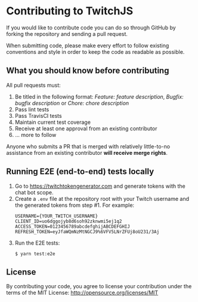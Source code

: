 # Contributing to TwitchJS

If you would like to contribute code you can do so through GitHub by forking the
repository and sending a pull request.

When submitting code, please make every effort to follow existing conventions
and style in order to keep the code as readable as possible.

## What you should know before contributing

All pull requests must:

1. Be titled in the following format: _Feature: feature description_, _Bugfix:
   bugfix description_ or _Chore: chore description_
2. Pass lint tests
3. Pass TravisCI tests
4. Maintain current test coverage
5. Receive at least one approval from an existing contributor
6. ... more to follow

Anyone who submits a PR that is merged with relatively little-to-no assistance
from an existing contributor **will receive merge rights**.

## Running E2E (end-to-end) tests locally

1. Go to https://twitchtokengenerator.com and generate tokens with the chat bot
   scope.
2. Create a `.env` file at the repository root with your Twitch username and the
   generated tokens from step #1. For example:
   ```
   USERNAME={YOUR_TWITCH_USERNAME}
   CLIENT_ID=uo6dggojyb8d6soh92zknwmi5ej1q2
   ACCESS_TOKEN=0123456789abcdefghijABCDEFGHIJ
   REFRESH_TOKEN=eyJfaWQmNzMtNGCJ9%6VFV5LNrZFUj8oU231/3Aj
   ```
3. Run the E2E tests:
   ```
   $ yarn test:e2e
   ```

## License

By contributing your code, you agree to license your contribution under the
terms of the MIT License: http://opensource.org/licenses/MIT
